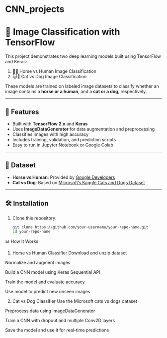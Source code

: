 # CNN_projects
# 🧠 Image Classification with TensorFlow

This project demonstrates two deep learning models built using TensorFlow and Keras:
1. 🐴🐶 Horse vs Human Image Classification
2. 🐱🐶 Cat vs Dog Image Classification

These models are trained on labeled image datasets to classify whether an image contains a **horse or a human**, and a **cat or a dog**, respectively.

---

## 🚀 Features

- Built with **TensorFlow 2.x** and **Keras**
- Uses **ImageDataGenerator** for data augmentation and preprocessing
- Classifies images with high accuracy
- Includes training, validation, and prediction scripts
- Easy to run in Jupyter Notebook or Google Colab

---

## 📂 Dataset

- **Horse vs Human**: Provided by [Google Developers](https://storage.googleapis.com/laurencemoroney-blog.appspot.com/horse-or-human.zip)
- **Cat vs Dog**: Based on [Microsoft’s Kaggle Cats and Dogs Dataset](https://www.microsoft.com/en-us/download/confirmation.aspx?id=54765)

---

## 🛠️ Installation

1. Clone this repository:
   ```bash
   git clone https://github.com/your-username/your-repo-name.git
   cd your-repo-name
📊 How It Works
1. Horse vs Human Classifier
Download and unzip dataset

Normalize and augment images

Build a CNN model using Keras Sequential API

Train the model and evaluate accuracy

Use model to predict new unseen images

2. Cat vs Dog Classifier
Use the Microsoft cats vs dogs dataset

Preprocess data using ImageDataGenerator

Train a CNN with dropout and multiple Conv2D layers

Save the model and use it for real-time predictions

